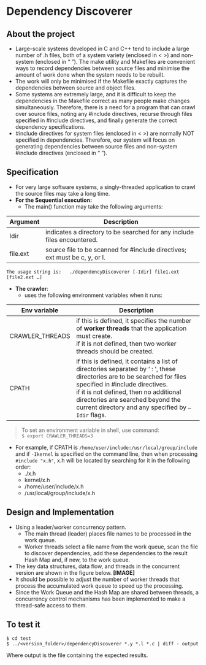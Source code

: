 # Dependency Discoverer

## About the project

- Large-scale systems developed in C and C++ tend to include a large number of .h files, both of a system variety (enclosed in < >) and non-system (enclosed in “ ”).  The make utility and Makefiles are convenient ways to record dependencies between source files and minimise the amount of work done when the system needs to be rebuilt.
- The work will only be minimised if the Makefile exactly captures the dependencies between source and object files.
- Some systems are extremely large, and it is difficult to keep the dependencies in the Makefile correct as many people make changes simultaneously.  Therefore, there is a need for a program that can crawl over source files, noting any #include directives, recurse through files specified in #include directives, and finally generate the correct dependency specifications.
- #include directives for system files (enclosed in < >) are normally NOT specified in dependencies.  Therefore, our system will focus on generating dependencies between source files and non-system #include directives (enclosed in “ ”).

## Specification

- For very large software systems, a singly-threaded application to crawl the source files may take a long time.
- **For the Sequential execution:**
  - The main() function may take the following arguments:

| Argument      | Description |
| -----------   | ----------- |
| Idir          | indicates a directory to be searched for any include files encountered.        |
| file.ext      | source file to be scanned for #include directives; ext must be c, y, or l.        |

```
The usage string is:   ./dependencyDiscoverer [-Idir] file1.ext [file2.ext …]
```
- **The crawler**:
  -  uses the following environment variables when it runs:

| Env variable      | Description |
| -----------   | ----------- |
| CRAWLER_THREADS | if this is defined, it specifies the number of **worker threads** that the application must create. </br> if it is not defined, then two worker threads should be created. |
| CPATH | if this is defined, it contains a list of directories separated by ‘ : ’, these directories are to be searched for files specified in #include directives. </br> if it is not defined, then no additional directories are searched beyond the current directory and any specified by `–Idir` flags. |

> To set an environment variable in shell, use command: </br> `$ export CRAWLER_THREADS=3`

  - For example, if CPATH is `/home/user/include:/usr/local/group/include` and 
if `-Ikernel` is specified on the command line, then when processing
		`#include "x.h"`, x.h will be located by searching for it in the following order:
    - ./x.h
    - kernel/x.h
    - /home/user/include/x.h
    - /usr/local/group/include/x.h

## Design and Implementation

- Using a leader/worker concurrency pattern.
  - The main thread (leader) places file names to be processed in the work queue.
  - Worker threads select a file name from the work queue, scan the file to discover dependencies, add these dependencies to the result Hash Map and, if new, to the work queue.
- The key data structures, data flow, and threads in the concurrent version are shown in the figure below.
**[IMAGE]**
- It should be possible to adjust the number of worker threads that process the accumulated work queue to speed up the processing.
- Since the Work Queue and the Hash Map are shared between threads, a concurrency control mechanisms has been implemented to make a thread-safe access to them.

## To test it

```
$ cd test
$ ../<version_folder>/dependencyDiscoverer *.y *.l *.c | diff - output
```
Where output is the file containing the expected results.

